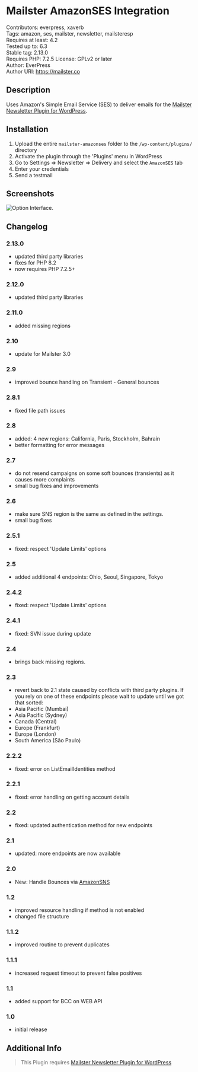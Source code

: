 # Mailster AmazonSES Integration

Contributors: everpress, xaverb  
Tags: amazon, ses, mailster, newsletter, mailsteresp  
Requires at least: 4.2  
Tested up to: 6.3  
Stable tag: 2.13.0  
Requires PHP: 7.2.5
License: GPLv2 or later  
Author: EverPress  
Author URI: https://mailster.co

## Description

Uses Amazon's Simple Email Service (SES) to deliver emails for the [Mailster Newsletter Plugin for WordPress](https://mailster.co/?utm_campaign=wporg&utm_source=wordpress.org&utm_medium=readme&utm_term=AmazonSES).

## Installation

1. Upload the entire `mailster-amazonses` folder to the `/wp-content/plugins/` directory
2. Activate the plugin through the 'Plugins' menu in WordPress
3. Go to Settings => Newsletter => Delivery and select the `AmazonSES` tab
4. Enter your credentials
5. Send a testmail

## Screenshots

![Option Interface.](https://ps.w.org/mailster-amazonses/assets/screenshot-1.png)

## Changelog

### 2.13.0

- updated third party libraries
- fixes for PHP 8.2
- now requires PHP 7.2.5+

### 2.12.0

- updated third party libraries

### 2.11.0

- added missing regions

### 2.10

- update for Mailster 3.0

### 2.9

- improved bounce handling on Transient - General bounces

### 2.8.1

- fixed file path issues

### 2.8

- added: 4 new regions: California, Paris, Stockholm, Bahrain
- better formatting for error messages

### 2.7

- do not resend campaigns on some soft bounces (transients) as it causes more complaints
- small bug fixes and improvements

### 2.6

- make sure SNS region is the same as defined in the settings.
- small bug fixes

### 2.5.1

- fixed: respect 'Update Limits' options

### 2.5

- added additional 4 endpoints: Ohio, Seoul, Singapore, Tokyo

### 2.4.2

- fixed: respect 'Update Limits' options

### 2.4.1

- fixed: SVN issue during update

### 2.4

- brings back missing regions.

### 2.3

- revert back to 2.1 state caused by conflicts with third party plugins. If you rely on one of these endpoints please wait to update until we got that sorted:
- Asia Pacific (Mumbai)
- Asia Pacific (Sydney)
- Canada (Central)
- Europe (Frankfurt)
- Europe (London)
- South America (São Paulo)

### 2.2.2

- fixed: error on ListEmailIdentities method

### 2.2.1

- fixed: error handling on getting account details

### 2.2

- fixed: updated authentication method for new endpoints

### 2.1

- updated: more endpoints are now available

### 2.0

- New: Handle Bounces via [AmazonSNS](https://kb.mailster.co/handling-bounces-with-amazonsns/?utm_campaign=wporg&utm_source=AmazonSES+integration+for+Mailster&utm_medium=readme)

### 1.2

- improved resource handling if method is not enabled
- changed file structure

### 1.1.2

- improved routine to prevent duplicates

### 1.1.1

- increased request timeout to prevent false positives

### 1.1

- added support for BCC on WEB API

### 1.0

- initial release

## Additional Info

> This Plugin requires [Mailster Newsletter Plugin for WordPress](https://mailster.co/?utm_campaign=wporg&utm_source=wordpress.org&utm_medium=readme&utm_term=AmazonSES)

